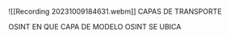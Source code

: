 
![[Recording 20231009184631.webm]]
CAPAS DE TRANSPORTE

OSINT
EN QUE CAPA DE MODELO OSINT SE UBICA
